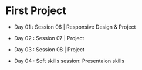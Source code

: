 
# First Project 

- Day 01 : Session 06 | Responsive Design & Project

- Day 02 : Session 07 | Project

- Day 03 : Session 08 | Project

- Day 04 : Soft skills session: Presentaion skills
